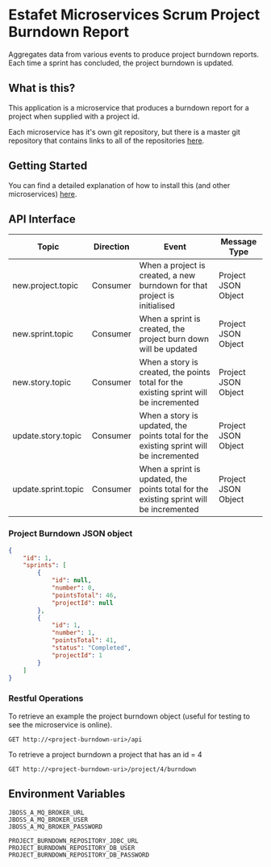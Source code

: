 # Estafet Microservices Scrum Project Burndown Report
Aggregates data from various events to produce project burndown reports. Each time a sprint has concluded, the project burndown is updated.
## What is this?
This application is a microservice that produces a burndown report for a project when supplied with a project id.

Each microservice has it's own git repository, but there is a master git repository that contains links to all of the repositories [here](https://github.com/Estafet-LTD/estafet-microservices-scrum).
## Getting Started
You can find a detailed explanation of how to install this (and other microservices) [here](https://github.com/Estafet-LTD/estafet-microservices-scrum#getting-started).
## API Interface

|Topic               |Direction |Event                                                                                 |Message Type       |
|--------------------|----------|--------------------------------------------------------------------------------------|-------------------|
|new.project.topic   |Consumer  |When a project is created, a new burndown for that project is initialised             |Project JSON Object|
|new.sprint.topic    |Consumer  |When a sprint is created, the project burn down will be updated                       |Project JSON Object|
|new.story.topic     |Consumer  |When a story is created, the points total for the existing sprint will be incremented |Project JSON Object|
|update.story.topic  |Consumer  |When a story is updated, the points total for the existing sprint will be incremented |Project JSON Object|
|update.sprint.topic |Consumer  |When a sprint is updated, the points total for the existing sprint will be incremented|Project JSON Object|

### Project Burndown JSON object

```json
{
    "id": 1,
    "sprints": [
        {
            "id": null,
            "number": 0,
            "pointsTotal": 46,
            "projectId": null
        },
        {
            "id": 1,
            "number": 1,
            "pointsTotal": 41,
            "status": "Completed",
            "projectId": 1
        }
    ]
}
```

### Restful Operations

To retrieve an example the project burndown object (useful for testing to see the microservice is online).

```
GET http://<project-burndown-uri>/api
```

To retrieve a project burndown a project that has an id = 4

```
GET http://<project-burndown-uri>/project/4/burndown
```

## Environment Variables
```
JBOSS_A_MQ_BROKER_URL
JBOSS_A_MQ_BROKER_USER
JBOSS_A_MQ_BROKER_PASSWORD

PROJECT_BURNDOWN_REPOSITORY_JDBC_URL
PROJECT_BURNDOWN_REPOSITORY_DB_USER
PROJECT_BURNDOWN_REPOSITORY_DB_PASSWORD
```

